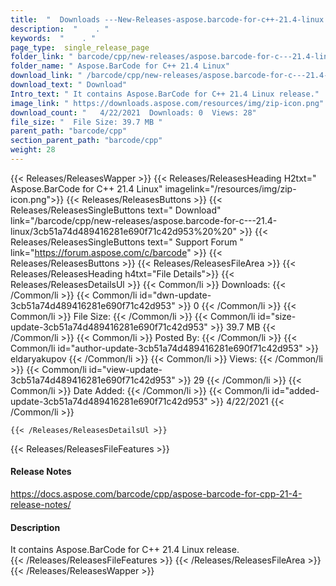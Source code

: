 ```yaml
---
title:  "  Downloads ---New-Releases-aspose.barcode-for-c++-21.4-linux . " 
description:  "    . " 
keywords:  "    . " 
page_type:  single_release_page
folder_link: " barcode/cpp/new-releases/aspose.barcode-for-c---21.4-linux/"
folder_name: " Aspose.BarCode for C++ 21.4 Linux"
download_link: " /barcode/cpp/new-releases/aspose.barcode-for-c---21.4-linux/3cb51a74d489416281e690f71c42d953"
download_text: " Download"
Intro_text: " It contains Aspose.BarCode for C++ 21.4 Linux release."
image_link: " https://downloads.aspose.com/resources/img/zip-icon.png"
download_count: "   4/22/2021  Downloads: 0  Views: 28"
file_size: "  File Size: 39.7 MB "
parent_path: "barcode/cpp"
section_parent_path: "barcode/cpp"
weight: 28 
---
```


{{< Releases/ReleasesWapper >}}
  {{< Releases/ReleasesHeading H2txt=" Aspose.BarCode for C++ 21.4 Linux" imagelink="/resources/img/zip-icon.png">}}
  {{< Releases/ReleasesButtons >}}
    {{< Releases/ReleasesSingleButtons text=" Download" link="/barcode/cpp/new-releases/aspose.barcode-for-c---21.4-linux/3cb51a74d489416281e690f71c42d953%20%20" >}}
    {{< Releases/ReleasesSingleButtons text=" Support Forum " link="https://forum.aspose.com/c/barcode" >}}
  {{< Releases/ReleasesButtons >}}
  {{< Releases/ReleasesFileArea >}}
    {{< Releases/ReleasesHeading h4txt="File Details">}}
    {{< Releases/ReleasesDetailsUl >}}
            {{< Common/li  >}} Downloads: {{< /Common/li >}} 
      {{< Common/li id="dwn-update-3cb51a74d489416281e690f71c42d953" >}} 0 {{< /Common/li >}} 
      {{< Common/li  >}} File Size: {{< /Common/li >}} 
      {{< Common/li id="size-update-3cb51a74d489416281e690f71c42d953" >}} 39.7 MB {{< /Common/li >}} 
      {{< Common/li  >}} Posted By: {{< /Common/li >}} 
      {{< Common/li id="author-update-3cb51a74d489416281e690f71c42d953" >}} eldaryakupov {{< /Common/li >}} 
      {{< Common/li  >}} Views: {{< /Common/li >}} 
      {{< Common/li id="view-update-3cb51a74d489416281e690f71c42d953" >}} 29 {{< /Common/li >}} 
      {{< Common/li  >}} Date Added: {{< /Common/li >}} 
      {{< Common/li id="added-update-3cb51a74d489416281e690f71c42d953" >}} 4/22/2021 {{< /Common/li >}} 

    {{< /Releases/ReleasesDetailsUl >}}

  {{< Releases/ReleasesFileFeatures >}}
      <h4>Release Notes</h4><div><a href="https://docs.aspose.com/barcode/cpp/aspose-barcode-for-cpp-21-4-release-notes/">https://docs.aspose.com/barcode/cpp/aspose-barcode-for-cpp-21-4-release-notes/</a></div><h4>Description</h4><div class="HTMLDescription">It contains Aspose.BarCode for C++ 21.4 Linux release.</div>
  {{< /Releases/ReleasesFileFeatures >}}
 {{< /Releases/ReleasesFileArea >}}
{{< /Releases/ReleasesWapper >}}



